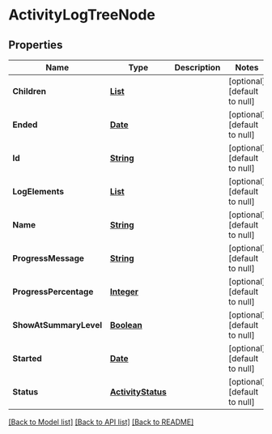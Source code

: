 # ActivityLogTreeNode
## Properties

Name | Type | Description | Notes
------------ | ------------- | ------------- | -------------
**Children** | [**List**](ActivityLogTreeNode.md) |  | [optional] [default to null]
**Ended** | [**Date**](DateTime.md) |  | [optional] [default to null]
**Id** | [**String**](string.md) |  | [optional] [default to null]
**LogElements** | [**List**](ActivityLogEntry.md) |  | [optional] [default to null]
**Name** | [**String**](string.md) |  | [optional] [default to null]
**ProgressMessage** | [**String**](string.md) |  | [optional] [default to null]
**ProgressPercentage** | [**Integer**](integer.md) |  | [optional] [default to null]
**ShowAtSummaryLevel** | [**Boolean**](boolean.md) |  | [optional] [default to null]
**Started** | [**Date**](DateTime.md) |  | [optional] [default to null]
**Status** | [**ActivityStatus**](ActivityStatus.md) |  | [optional] [default to null]

[[Back to Model list]](../README.md#documentation-for-models) [[Back to API list]](../README.md#documentation-for-api-endpoints) [[Back to README]](../README.md)

